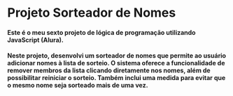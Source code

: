 # Projeto Sorteador de Nomes 

#### Este é o meu sexto projeto de lógica de programação utilizando JavaScript (Alura). 
#### Neste projeto, desenvolvi um sorteador de nomes que permite ao usuário adicionar nomes à lista de sorteio. O sistema oferece a funcionalidade de remover membros da lista clicando diretamente nos nomes, além de possibilitar reiniciar o sorteio. Também inclui uma medida para evitar que o mesmo nome seja sorteado mais de uma vez.

